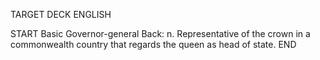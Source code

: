 TARGET DECK
ENGLISH

START
Basic
Governor-general
Back: n. Representative of the crown in a commonwealth country that regards the queen as head of state.
END
